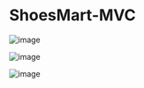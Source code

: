 # ShoesMart-MVC

![image](https://github.com/user-attachments/assets/8430ee63-e448-4bd5-9514-d94df58c4004)

![image](https://github.com/user-attachments/assets/b87b857c-da9f-45c2-a56f-13410b927c3f)

![image](https://github.com/user-attachments/assets/08bfc847-7a54-4a39-b5ea-59cd9fe046a1)


